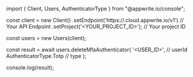 import { Client, Users, AuthenticatorType } from "@appwrite.io/console";

const client = new Client()
    .setEndpoint('https://<REGION>.cloud.appwrite.io/v1') // Your API Endpoint
    .setProject('<YOUR_PROJECT_ID>'); // Your project ID

const users = new Users(client);

const result = await users.deleteMfaAuthenticator(
    '<USER_ID>', // userId
    AuthenticatorType.Totp // type
);

console.log(result);
